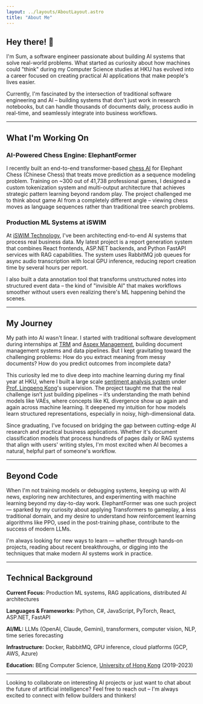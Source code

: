 ```yaml
---
layout: ../layouts/AboutLayout.astro
title: "About Me"
---
```


## Hey there! 👋

I'm Sum, a software engineer passionate about building AI systems that solve real-world problems. What started as curiosity about how machines could "think" during my Computer Science studies at HKU has evolved into a career focused on creating practical AI applications that make people's lives easier.

Currently, I'm fascinated by the intersection of traditional software engineering and AI – building systems that don't just work in research notebooks, but can handle thousands of documents daily, process audio in real-time, and seamlessly integrate into business workflows.

---

## What I'm Working On

### AI-Powered Chess Engine: ElephantFormer
I recently built an end-to-end transformer-based [chess AI](/posts/elephantformer) for Elephant Chess (Chinese Chess) that treats move prediction as a sequence modeling problem. Training on ~300 out of 41,738 professional games, I designed a custom tokenization system and multi-output architecture that achieves strategic pattern learning beyond random play. The project challenged me to think about game AI from a completely different angle – viewing chess moves as language sequences rather than traditional tree search problems.

### Production ML Systems at iSWIM
At [iSWIM Technology](https://iswim.com.hk/), I've been architecting end-to-end AI systems that process real business data. My latest project is a report generation system that combines React frontends, ASP.NET backends, and Python FastAPI services with RAG capabilities. The system uses RabbitMQ job queues for async audio transcription with local GPU inference, reducing report creation time by several hours per report.

I also built a data annotation tool that transforms unstructured notes into structured event data – the kind of "invisible AI" that makes workflows smoother without users even realizing there's ML happening behind the scenes.

---

## My Journey

My path into AI wasn't linear. I started with traditional software development during internships at [TRM](https://www.trm.com.hk/) and [Aspex Management](https://www.aspexmanagement.com/), building document management systems and data pipelines. But I kept gravitating toward the challenging problems: How do you extract meaning from messy documents? How do you predict outcomes from incomplete data?

This curiosity led me to dive deep into machine learning during my final year at HKU, where I built a large scale [sentiment analysis system](https://github.com/SumYg/FYP-Sentiment-Analysis-System) under [Prof. Lingpeng Kong](https://ikekonglp.github.io/)'s supervision. The project taught me that the real challenge isn’t just building pipelines – it’s understanding the math behind models like VAEs, where concepts like KL divergence show up again and again across machine learning. It deepened my intuition for how models learn structured representations, especially in noisy, high-dimensional data.

Since graduating, I've focused on bridging the gap between cutting-edge AI research and practical business applications. Whether it's document classification models that process hundreds of pages daily or RAG systems that align with users' writing styles, I'm most excited when AI becomes a natural, helpful part of someone's workflow.

---

## Beyond Code

When I'm not training models or debugging systems, keeping up with AI news, exploring new architectures, and experimenting with machine learning beyond my day-to-day work. ElephantFormer was one such project — sparked by my curiosity about applying Transformers to gameplay, a less traditional domain, and my desire to understand how reinforcement learning algorithms like PPO, used in the post-training phase, contribute to the success of modern LLMs.

I'm always looking for new ways to learn — whether through hands-on projects, reading about recent breakthroughs, or digging into the techniques that make modern AI systems work in practice.

---

## Technical Background

**Current Focus:** Production ML systems, RAG applications, distributed AI architectures

**Languages & Frameworks:** Python, C#, JavaScript, PyTorch, React, ASP.NET, FastAPI

**AI/ML:** LLMs (OpenAI, Claude, Gemini), transformers, computer vision, NLP, time series forecasting

**Infrastructure:** Docker, RabbitMQ, GPU inference, cloud platforms (GCP, AWS, Azure)

**Education:** BEng Computer Science, [University of Hong Kong](https://www.hku.hk/) (2019-2023)

---

Looking to collaborate on interesting AI projects or just want to chat about the future of artificial intelligence? Feel free to reach out – I'm always excited to connect with fellow builders and thinkers!